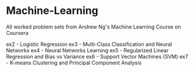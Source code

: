 # Machine-Learning
All worked problem sets from Andrew Ng's Machine Learning Course on Coursera


ex2 - Logistic Regression
ex3 - Multi-Class Classification and Neural Networks
ex4 - Neural Networks Learning
ex5 - Regularized Linear Regression and Bias vs Variance
ex6 - Support Vector Machines (SVM)
ex7 - K-means Clustering and Principal Component Analysis
